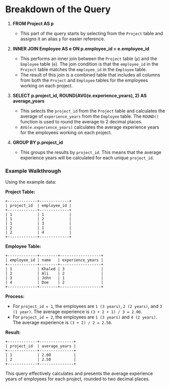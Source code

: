 # Breakdown of the Query

1. **FROM Project AS p**
   - This part of the query starts by selecting from the `Project` table and assigns it an alias `p` for easier reference.

2. **INNER JOIN Employee AS e ON p.employee_id = e.employee_id**
   - This performs an inner join between the `Project` table (`p`) and the `Employee` table (`e`). The join condition is that the `employee_id` in the `Project` table matches the `employee_id` in the `Employee` table.
   - The result of this join is a combined table that includes all columns from both the `Project` and `Employee` tables for the employees working on each project.

3. **SELECT p.project_id, ROUND(AVG(e.experience_years), 2) AS average_years**
   - This selects the `project_id` from the `Project` table and calculates the average of `experience_years` from the `Employee` table. The `ROUND()` function is used to round the average to 2 decimal places.
   - `AVG(e.experience_years)` calculates the average experience years for the employees working on each project.

4. **GROUP BY p.project_id**
   - This groups the results by `project_id`. This means that the average experience years will be calculated for each unique `project_id`.

### Example Walkthrough

Using the example data:

**Project Table:**
```
+-------------+-------------+
| project_id  | employee_id |
+-------------+-------------+
| 1           | 1           |
| 1           | 2           |
| 1           | 3           |
| 2           | 1           |
| 2           | 4           |
+-------------+-------------+
```

**Employee Table:**
```
+-------------+--------+------------------+
| employee_id | name   | experience_years |
+-------------+--------+------------------+
| 1           | Khaled | 3                |
| 2           | Ali    | 2                |
| 3           | John   | 1                |
| 4           | Doe    | 2                |
+-------------+--------+------------------+
```

**Process:**
- For `project_id = 1`, the employees are `1 (3 years)`, `2 (2 years)`, and `3 (1 year)`. The average experience is `(3 + 2 + 1) / 3 = 2.00`.
- For `project_id = 2`, the employees are `1 (3 years)` and `4 (2 years)`. The average experience is `(3 + 2) / 2 = 2.50`.

**Result:**
```
+-------------+---------------+
| project_id  | average_years |
+-------------+---------------+
| 1           | 2.00          |
| 2           | 2.50          |
+-------------+---------------+
```

This query effectively calculates and presents the average experience years of employees for each project, rounded to two decimal places.